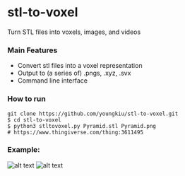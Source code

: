 # stl-to-voxel
Turn STL files into voxels, images, and videos
### Main Features
* Convert stl files into a voxel representation
* Output to (a series of) .pngs, .xyz, .svx
* Command line interface

### How to run
```
git clone https://github.com/youngkiu/stl-to-voxel.git
$ cd stl-to-voxel
$ python3 stltovoxel.py Pyramid.stl Pyramid.png
# https://www.thingiverse.com/thing:3611495
```
### Example: 
![alt text](https://github.com/rcpedersen/stl-to-voxel/raw/master/stanford_bunny.png "STL version of the stanford bunny")
![alt text](https://github.com/rcpedersen/stl-to-voxel/raw/master/stanford_bunny.gif "voxel version of the stanford bunny")
